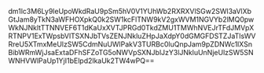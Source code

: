 dm1lc3M6Ly9leUpoWkdRaU9pSm5hV0V1YUhWb2RXRXVlSGw2SWl3aVlXbGtJam8yTkN3aWFHOXpkQ0k2SW1kcFlTNW9kV2gxWVM1NGVYb2lMQ0pwWkNJNkltTTNNVEF6T1dKaUxXVTJPRGd0TkdZMU1TMWhNVEJrTFdJMVpXRTNPV1ExTWpsbVlTSXNJbTVsZENJNkluZHpJaXdpY0dGMGFDSTZJaTlsWVRreU5XTmxMeUlzSW5CdmNuUWlPakV3TURBc0luQnpJam9pZDNWc1lXSnBibWRmWjJsaExtaDFhSFZoTG5oNWVpSXNJblJzY3lJNkluUnNjeUlzSW5SNWNHVWlPaUp1YjI1bElpd2lkaUk2TW4wPQ==
